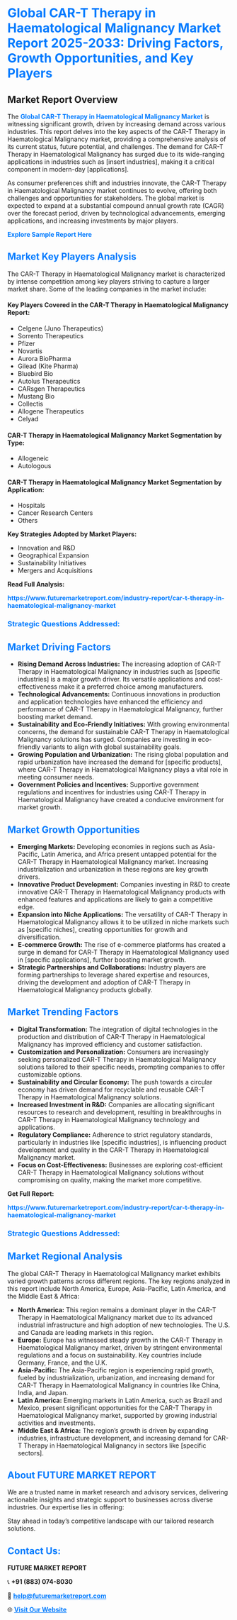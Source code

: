 <h1 style="color: #007BFF;">Global CAR-T Therapy in Haematological Malignancy Market Report 2025-2033: Driving Factors, Growth Opportunities, and Key Players</h1>

<section id="overview">
<h2>Market Report Overview</h2>
<p>The <a href="https://www.futuremarketreport.com/industry-report/car-t-therapy-in-haematological-malignancy-market" style="color: #007BFF; text-decoration: none;"><strong>Global CAR-T Therapy in Haematological Malignancy Market</strong></a> is witnessing significant growth, driven by increasing demand across various industries. This report delves into the key aspects of the CAR-T Therapy in Haematological Malignancy market, providing a comprehensive analysis of its current status, future potential, and challenges. The demand for CAR-T Therapy in Haematological Malignancy has surged due to its wide-ranging applications in industries such as [insert industries], making it a critical component in modern-day [applications].</p>
<p>As consumer preferences shift and industries innovate, the CAR-T Therapy in Haematological Malignancy market continues to evolve, offering both challenges and opportunities for stakeholders. The global market is expected to expand at a substantial compound annual growth rate (CAGR) over the forecast period, driven by technological advancements, emerging applications, and increasing investments by major players.</p>
</section>

<section id="overview">
<p><a href="https://www.futuremarketreport.com/request-sample/reportId=78560" style="color: #007BFF; text-decoration: none;"><strong>Explore Sample Report Here</strong></a></p>
</section>

<section id="key-players">
<h2 style="color: #007BFF;">Market Key Players Analysis</h2>
<p>The CAR-T Therapy in Haematological Malignancy market is characterized by intense competition among key players striving to capture a larger market share. Some of the leading companies in the market include:</p>
<h4>Key Players Covered in the CAR-T Therapy in Haematological Malignancy Report:</h4>
<ul><li>Celgene (Juno Therapeutics)</li><li>Sorrento Therapeutics</li><li>Pfizer</li><li>Novartis</li><li>Aurora BioPharma</li><li>Gilead (Kite Pharma)</li><li>Bluebird Bio</li><li>Autolus Therapeutics</li><li>CARsgen Therapeutics</li><li>Mustang Bio</li><li>Collectis</li><li>Allogene Therapeutics</li><li>Celyad</li></ul>
<h4>CAR-T Therapy in Haematological Malignancy Market Segmentation by Type:</h4>
<ul><li>Allogeneic</li><li>Autologous</li></ul>

<h4>CAR-T Therapy in Haematological Malignancy Market Segmentation by Application:</h4>
<ul><li>Hospitals</li><li>Cancer Research Centers</li><li>Others</li></ul>
<p><strong>Key Strategies Adopted by Market Players:</strong></p>
<ul>
<li>Innovation and R&D</li>
<li>Geographical Expansion</li>
<li>Sustainability Initiatives</li>
<li>Mergers and Acquisitions</li>
</ul>
</section>

<section>
<p><strong>Read Full Analysis: </strong></p><a href="https://www.futuremarketreport.com/industry-report/car-t-therapy-in-haematological-malignancy-market" style="color: #007BFF; text-decoration: none;"><strong>https://www.futuremarketreport.com/industry-report/car-t-therapy-in-haematological-malignancy-market</strong></a>
<h3 style="color: #007BFF;">Strategic Questions Addressed:</h3>
</section>

<section id="driving-factors">
<h2 style="color: #007BFF;">Market Driving Factors</h2>
<ul>
<li><strong>Rising Demand Across Industries:</strong> The increasing adoption of CAR-T Therapy in Haematological Malignancy in industries such as [specific industries] is a major growth driver. Its versatile applications and cost-effectiveness make it a preferred choice among manufacturers.</li>
<li><strong>Technological Advancements:</strong> Continuous innovations in production and application technologies have enhanced the efficiency and performance of CAR-T Therapy in Haematological Malignancy, further boosting market demand.</li>
<li><strong>Sustainability and Eco-Friendly Initiatives:</strong> With growing environmental concerns, the demand for sustainable CAR-T Therapy in Haematological Malignancy solutions has surged. Companies are investing in eco-friendly variants to align with global sustainability goals.</li>
<li><strong>Growing Population and Urbanization:</strong> The rising global population and rapid urbanization have increased the demand for [specific products], where CAR-T Therapy in Haematological Malignancy plays a vital role in meeting consumer needs.</li>
<li><strong>Government Policies and Incentives:</strong> Supportive government regulations and incentives for industries using CAR-T Therapy in Haematological Malignancy have created a conducive environment for market growth.</li>
</ul>
</section>

<section id="growth-opportunities">
<h2 style="color: #007BFF;">Market Growth Opportunities</h2>
<ul>
<li><strong>Emerging Markets:</strong> Developing economies in regions such as Asia-Pacific, Latin America, and Africa present untapped potential for the CAR-T Therapy in Haematological Malignancy market. Increasing industrialization and urbanization in these regions are key growth drivers.</li>
<li><strong>Innovative Product Development:</strong> Companies investing in R&D to create innovative CAR-T Therapy in Haematological Malignancy products with enhanced features and applications are likely to gain a competitive edge.</li>
<li><strong>Expansion into Niche Applications:</strong> The versatility of CAR-T Therapy in Haematological Malignancy allows it to be utilized in niche markets such as [specific niches], creating opportunities for growth and diversification.</li>
<li><strong>E-commerce Growth:</strong> The rise of e-commerce platforms has created a surge in demand for CAR-T Therapy in Haematological Malignancy used in [specific applications], further boosting market growth.</li>
<li><strong>Strategic Partnerships and Collaborations:</strong> Industry players are forming partnerships to leverage shared expertise and resources, driving the development and adoption of CAR-T Therapy in Haematological Malignancy products globally.</li>
</ul>
</section>

<section id="trending-factors">
<h2 style="color: #007BFF;">Market Trending Factors</h2>
<ul>
<li><strong>Digital Transformation:</strong> The integration of digital technologies in the production and distribution of CAR-T Therapy in Haematological Malignancy has improved efficiency and customer satisfaction.</li>
<li><strong>Customization and Personalization:</strong> Consumers are increasingly seeking personalized CAR-T Therapy in Haematological Malignancy solutions tailored to their specific needs, prompting companies to offer customizable options.</li>
<li><strong>Sustainability and Circular Economy:</strong> The push towards a circular economy has driven demand for recyclable and reusable CAR-T Therapy in Haematological Malignancy solutions.</li>
<li><strong>Increased Investment in R&D:</strong> Companies are allocating significant resources to research and development, resulting in breakthroughs in CAR-T Therapy in Haematological Malignancy technology and applications.</li>
<li><strong>Regulatory Compliance:</strong> Adherence to strict regulatory standards, particularly in industries like [specific industries], is influencing product development and quality in the CAR-T Therapy in Haematological Malignancy market.</li>
<li><strong>Focus on Cost-Effectiveness:</strong> Businesses are exploring cost-efficient CAR-T Therapy in Haematological Malignancy solutions without compromising on quality, making the market more competitive.</li>
</ul>
</section>

<section>
<p><strong>Get Full Report: </strong></p><a href="https://www.futuremarketreport.com/industry-report/car-t-therapy-in-haematological-malignancy-market" style="color: #007BFF; text-decoration: none;"><strong>https://www.futuremarketreport.com/industry-report/car-t-therapy-in-haematological-malignancy-market</strong></a>
<h3 style="color: #007BFF;">Strategic Questions Addressed:</h3>
</section>


<section id="regional-analysis">
<h2 style="color: #007BFF;">Market Regional Analysis</h2>
<p>The global CAR-T Therapy in Haematological Malignancy market exhibits varied growth patterns across different regions. The key regions analyzed in this report include North America, Europe, Asia-Pacific, Latin America, and the Middle East & Africa:</p>
<ul>
<li><strong>North America:</strong> This region remains a dominant player in the CAR-T Therapy in Haematological Malignancy market due to its advanced industrial infrastructure and high adoption of new technologies. The U.S. and Canada are leading markets in this region.</li>
<li><strong>Europe:</strong> Europe has witnessed steady growth in the CAR-T Therapy in Haematological Malignancy market, driven by stringent environmental regulations and a focus on sustainability. Key countries include Germany, France, and the U.K.</li>
<li><strong>Asia-Pacific:</strong> The Asia-Pacific region is experiencing rapid growth, fueled by industrialization, urbanization, and increasing demand for CAR-T Therapy in Haematological Malignancy in countries like China, India, and Japan.</li>
<li><strong>Latin America:</strong> Emerging markets in Latin America, such as Brazil and Mexico, present significant opportunities for the CAR-T Therapy in Haematological Malignancy market, supported by growing industrial activities and investments.</li>
<li><strong>Middle East & Africa:</strong> The region’s growth is driven by expanding industries, infrastructure development, and increasing demand for CAR-T Therapy in Haematological Malignancy in sectors like [specific sectors].</li>
</ul>
</section>

<footer>
<h2 style="color: #007BFF;">About FUTURE MARKET REPORT</h2>
<p>We are a trusted name in market research and advisory services, delivering actionable insights and strategic support to businesses across diverse industries. Our expertise lies in offering:</p>

<p>Stay ahead in today’s competitive landscape with our tailored research solutions.</p>

<h2 style="color: #007BFF;">Contact Us:</h2>
<p><strong>FUTURE MARKET REPORT</strong></p>
<p>📞 <strong>+91 (883) 074-8030</strong></p>
<p>📧 <strong><a href="mailto:help@futuremarketreport.com" style="color: #007BFF;">help@futuremarketreport.com</a></strong></p>
<p>🌐 <strong><a href="https://www.futuremarketreport.com/" style="color: #007BFF;">Visit Our Website</a></strong></p>
</footer>